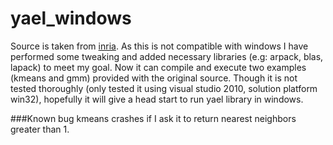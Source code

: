 # yael_windows

Source is taken from [inria][1]. As this is not compatible with windows I have performed some tweaking and added necessary libraries (e.g: arpack, blas, lapack) to meet my goal. Now it can compile and execute two examples (kmeans and gmm) provided with the original source. Though it is not tested thoroughly (only tested it using visual studio 2010, solution platform win32), hopefully it will give a head start to run yael library in windows.

###Known bug
kmeans crashes if I ask it to return nearest neighbors greater than 1. 

[1]:https://gforge.inria.fr/frs/?group_id=2151
